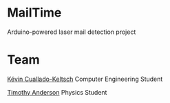 # MailTime
Arduino-powered laser mail detection project


# Team
[Kévin Cuallado-Keltsch](https://github.com/Gankachi)
Computer Engineering Student	

[Timothy Anderson](https://github.com/Timothy-Anders0n)
Physics Student
